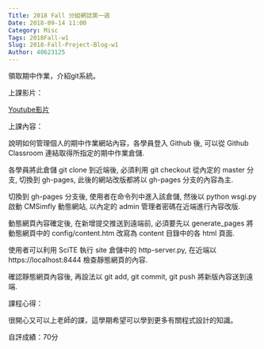 ```yaml
---
Title: 2018 Fall 分組網誌第一週
Date: 2018-09-14 11:00
Category: Misc
Tags: 2018Fall-w1
Slug: 2018-Fall-Project-Blog-w1
Author: 40623125
---
```


領取期中作業，介紹git系統。

<!-- PELICAN_END_SUMMARY -->

上課影片：

[Youtube影片](https://www.youtube.com/watch?v=sD9slKyFNao)

上課內容：

說明如何管理個人的期中作業網站內容，各學員登入 Github 後, 可以從 Github Classroom 連結取得所指定的期中作業倉儲.

各學員將此倉儲 git clone 到近端後, 必須利用 git checkout 從內定的 master 分支, 切換到 gh-pages, 此後的網站改版都將以 gh-pages 分支的內容為主.

切換到  gh-pages 分支後, 使用者在命令列中進入該倉儲, 然後以 python wsgi.py 啟動 CMSimfly 動態網站, 以內定的 admin 管理者密碼在近端進行內容改版.

動態網頁內容確定後, 在新增提交推送到遠端前, 必須要先以 generate_pages 將動態網頁中的 config/content.htm 改寫為 content 目錄中的各 html 頁面.

使用者可以利用 SciTE 執行 site 倉儲中的 http-server.py, 在近端以 https://localhost:8444 檢查靜態網頁的內容.

確認靜態網頁內容後, 再設法以 git add, git commit, git push 將新版內容送到遠端.


課程心得：

很開心又可以上老師的課，這學期希望可以學到更多有關程式設計的知識。

自評成績：70分